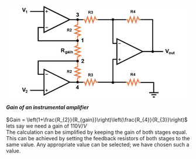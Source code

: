 ![Instrumental Amplifier](./Images/Instrumental%20Amplifier.jpg)

***Gain of an instrumental amplifier***
\
\
$Gain = \left(1+\frac{R_{2}}{R_{gain}}\right)\left(\frac{R_{4}}{R_{3}}\right)$
\
lets say we need a gain of $110V/V$
\
The calculation can be simplified by keeping the gain of both stages equal.
This can be achieved by setting the feedback resistors of both stages to the same value.
Any appropriate value can be selected; we have chosen such a value. 
